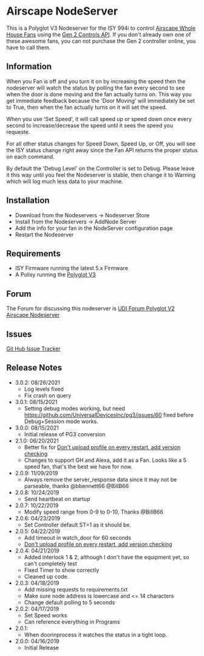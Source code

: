 # Airscape NodeServer

This is a Polyglot V3 Nodeserver for the ISY 994i to control [Airscape Whole House Fans](https://airscapefans.com/) using the [Gen 2 Controls API](https://blog.airscapefans.com/archives/gen-2-controls-api).  If you don't already own one of these awesome fans, you can not purchase the Gen 2 controller online, you have to call them.

## Information

When you Fan is off and you turn it on by increasing the speed then the nodeserver will watch the status by polling the fan every second to see when the door is done moving and the fan actually turns on.  This way you get immediate feedback because the 'Door Moving' will immediately be set to True, then when the fan actually turns on it will set the speed.

When you use 'Set Speed', it will call speed up or speed down once every second to increase/decrease the speed until it sees the speed you requeste.

For all other status changes for Speed Down, Speed Up, or Off, you will see the ISY status change right away since the Fan API returns the proper status on each command.

By default the 'Debug Level' on the Controller is set to Debug.  Please leave it this way until you feel the Nodeserver is stable, then change it to Warning which will log much less data to your machine.

## Installation

- Download from the Nodeservers -> Nodeserver Store
- Install from the Nodeservers -> AddNode Server
- Add the info for your fan in the NodeServer configuration page
- Restart the Nodeserver

## Requirements

- ISY Firmware running the latest 5.x Firmware
- A Polisy running the [Polyglot V3](https://github.com/UniversalDevicesInc/polyglot-v3/blob/master/README.md)

## Forum

The Forum for discussing this nodeserver is [UDI Forum Polyglot V2 Airscape Nodeserver](https://forum.universal-devices.com/forum/134-polyglot-v2-airscape-nodeserver/)

## Issues

[Git Hub Issue Tracker](https://github.com/UniversalDevicesInc/udi-poly-airscape/issues)

## Release Notes

- 3.0.2: 08/26/2021
  - Log levels fixed
  - Fix crash on query
- 3.0.1: 08/15/2021
  - Setting debug modes working, but need https://github.com/UniversalDevicesInc/pg3/issues/60 fixed before Debug+Session mode works.
- 3.0.0: 08/15/2021
  - Initial release of PG3 conversion
- 2.1.0: 06/20/2021
  - Better fix for [Don't upload profile on every restart, add version checking](https://github.com/jimboca/udi-poly-airscape/issues/2)
  - Changes to support GH and Alexa, add it as a Fan.  Looks like a 5 speed fan, that's the best we have for now.
- 2.0.9: 11/09/2019
  - Always remove the server_response data since it may not be parseable, thanks @bbennett66 @BillB66
- 2.0.8: 10/24/2019
  - Send heartbeat on startup
- 2.0.7: 10/22/2019
  - Modify speed range from 0-9 to 0-10, Thanks @BillB66
- 2.0.6: 04/23/2019
  - Set Controller default ST=1 as it should be.
- 2.0.5: 04/22/2019
  - Add timeout in watch_door for 60 seconds
  - [Don't upload profile on every restart, add version checking](https://github.com/jimboca/udi-poly-airscape/issues/2)
- 2.0.4: 04/21/2019
  - Added interlock 1 & 2, although I don't have the equipment yet, so can't completely test
  - Fixed Timer to show correctly
  - Cleaned up code.
- 2.0.3: 04/18/2019
  - Add missing requests to requirements.txt
  - Make sure node address is lowercase and <= 14 characters
  - Change default polling to 5 seconds
- 2.0.2: 04/17/2019
  - Set Speed works
  - Can reference everything in Programs
- 2.0.1:
  - When doorinprocess it watches the status in a tight loop.
- 2.0.0: 04/16/2019
  - Initial Release
